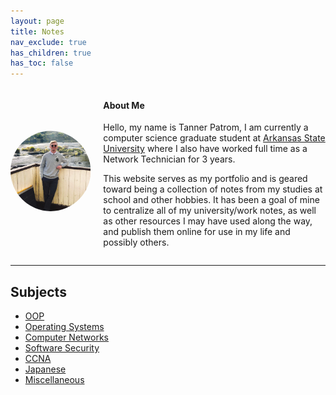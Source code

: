 ```yaml
---
layout: page
title: Notes
nav_exclude: true
has_children: true
has_toc: false
---
```

<style>
.container {

    display: flex;
    align-items: center;
    justify-content: center
}

img {
    clip-path: circle();
}

.image {
    max-width: 100%;
}

.text {
  padding-left: 20px;
}
</style>


<div class="container">
      <div class="image">
        <img src="./assets/me.png">
      </div>
      <div class="text">
        <h4><b>About Me</b></h4>
        <p>Hello, my name is Tanner Patrom, I am currently a computer science graduate student at <a href="https://www.astate.edu/">Arkansas State University</a> where I also have worked full time as a Network Technician for 3 years.</p>
        <p>This website serves as my portfolio and is geared toward being a collection of notes from my studies at school and other hobbies. It has been a goal of mine to centralize all of my university/work notes, as well as other resources I may have used along the way, and publish them online for use in my life and possibly others.</p>
      </div>
    </div>




---

## Subjects
- [OOP](/docs/OOP/oop.md)
- [Operating Systems](/docs/operating-systems/operating-systems.md)
- [Computer Networks](/docs/computer-networks/computer-networks.md)
- [Software Security](/docs/software-security/software-security.md)
- [CCNA](/docs/ccna/ccna.md)
- [Japanese](/docs/japanese/japan.md)
- [Miscellaneous](docs/misc/misc.md)




